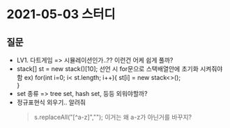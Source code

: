# 2021-05-03 스터디
 
## 질문
- LV1. 다트게임
  => 시뮬레이션인가..?? 이런건 어케 쉽게 풀까?
- stack[] st = new stack()[10];
  선언 시 for문으로 스택배열안에 초기화 시켜줘야함
   ex) for(int i=0; i< st.length; i++){
      st[i] = new stack<>();        
     }
- set 종류 => tree set, hash set, 등등 외워야할까?
- 정규표현식 외우기.. 알려줘
  > s.replaceAll("[^a-z]","");
    이거는 왜 a-z가 아닌거를 바꾸지?